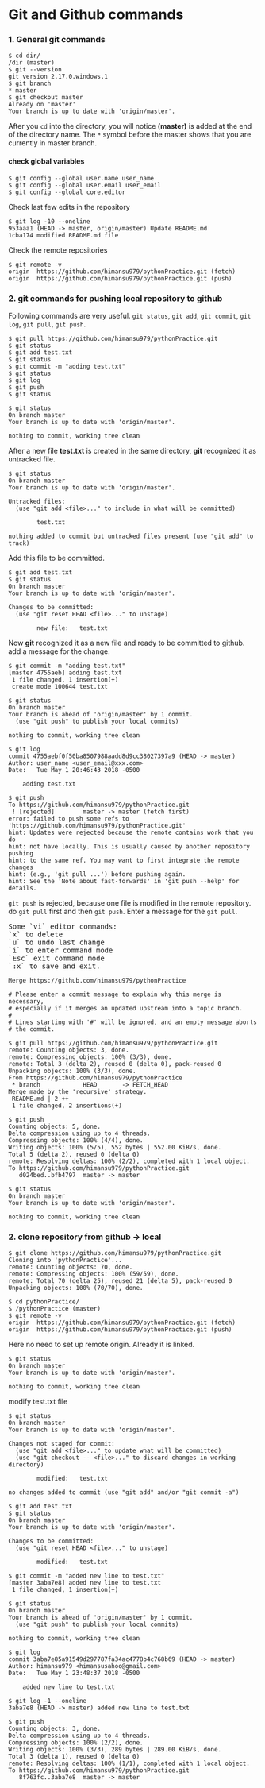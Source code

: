 # Git and Github commands

### 1. General git commands
```
$ cd dir/
/dir (master)
$ git --version
git version 2.17.0.windows.1
$ git branch
* master
$ git checkout master
Already on 'master'
Your branch is up to date with 'origin/master'.
```
After you ``cd`` into the directory, you will notice **(master)** is added at the end of the directory name. The ``*`` symbol before the
master shows that you are currently in master branch.
#### check global variables
```
$ git config --global user.name user_name
$ git config --global user.email user_email
$ git config --global core.editor
```
Check last few edits in the repository
```
$ git log -10 --oneline
953aaa1 (HEAD -> master, origin/master) Update README.md
1cba174 modified README.md file
```
Check the remote repositories
```
$ git remote -v
origin  https://github.com/himansu979/pythonPractice.git (fetch)
origin  https://github.com/himansu979/pythonPractice.git (push)
```

### 2. git commands for pushing local repository to github
Following commands are very useful. `git status`, `git add`, `git commit`, `git log`, `git pull`, `git push`.

```
$ git pull https://github.com/himansu979/pythonPractice.git
$ git status
$ git add test.txt
$ git status
$ git commit -m "adding test.txt"
$ git status
$ git log
$ git push
$ git status
```

```
$ git status
On branch master
Your branch is up to date with 'origin/master'.

nothing to commit, working tree clean
```
After a new file **test.txt** is created in the same directory, **git** recognized it as untracked file.

```
$ git status
On branch master
Your branch is up to date with 'origin/master'.

Untracked files:
  (use "git add <file>..." to include in what will be committed)

        test.txt

nothing added to commit but untracked files present (use "git add" to track)
```
Add this file to be committed.
```
$ git add test.txt
$ git status
On branch master
Your branch is up to date with 'origin/master'.

Changes to be committed:
  (use "git reset HEAD <file>..." to unstage)

        new file:   test.txt
```
Now **git** recognized it as a new file and ready to be committed to github. add a message for the change.
```
$ git commit -m "adding test.txt"
[master 4755aeb] adding test.txt
 1 file changed, 1 insertion(+)
 create mode 100644 test.txt
```
```
$ git status
On branch master
Your branch is ahead of 'origin/master' by 1 commit.
  (use "git push" to publish your local commits)

nothing to commit, working tree clean
```
```
$ git log
commit 4755aebf0f50ba8507988aadd8d9cc38027397a9 (HEAD -> master)
Author: user_name <user_email@xxx.com>
Date:   Tue May 1 20:46:43 2018 -0500

    adding test.txt
```

```
$ git push
To https://github.com/himansu979/pythonPractice.git
 ! [rejected]        master -> master (fetch first)
error: failed to push some refs to 'https://github.com/himansu979/pythonPractice.git'
hint: Updates were rejected because the remote contains work that you do
hint: not have locally. This is usually caused by another repository pushing
hint: to the same ref. You may want to first integrate the remote changes
hint: (e.g., 'git pull ...') before pushing again.
hint: See the 'Note about fast-forwards' in 'git push --help' for details.
```
```git push``` is rejected, because one file is modified in the remote repository. do ```git pull``` first and then ```git push```.
Enter a message for the ``git pull``. 
<pre>
Some `vi` editor commands: 
`x` to delete 
`u` to undo last change 
`i` to enter command mode 
`Esc` exit command mode
`:x` to save and exit.
</pre>
```
Merge https://github.com/himansu979/pythonPractice

# Please enter a commit message to explain why this merge is necessary,
# especially if it merges an updated upstream into a topic branch.
#
# Lines starting with '#' will be ignored, and an empty message aborts
# the commit.
```
```
$ git pull https://github.com/himansu979/pythonPractice.git
remote: Counting objects: 3, done.
remote: Compressing objects: 100% (3/3), done.
remote: Total 3 (delta 2), reused 0 (delta 0), pack-reused 0
Unpacking objects: 100% (3/3), done.
From https://github.com/himansu979/pythonPractice
 * branch            HEAD       -> FETCH_HEAD
Merge made by the 'recursive' strategy.
 README.md | 2 ++
 1 file changed, 2 insertions(+)
```

```
$ git push
Counting objects: 5, done.
Delta compression using up to 4 threads.
Compressing objects: 100% (4/4), done.
Writing objects: 100% (5/5), 552 bytes | 552.00 KiB/s, done.
Total 5 (delta 2), reused 0 (delta 0)
remote: Resolving deltas: 100% (2/2), completed with 1 local object.
To https://github.com/himansu979/pythonPractice.git
   d024bed..bfb4797  master -> master
```

```
$ git status
On branch master
Your branch is up to date with 'origin/master'.

nothing to commit, working tree clean
```

### 2. clone repository from github &rarr; local

```
$ git clone https://github.com/himansu979/pythonPractice.git
Cloning into 'pythonPractice'...
remote: Counting objects: 70, done.
remote: Compressing objects: 100% (59/59), done.
remote: Total 70 (delta 25), reused 21 (delta 5), pack-reused 0
Unpacking objects: 100% (70/70), done.
```

```
$ cd pythonPractice/
$ /pythonPractice (master)
$ git remote -v
origin  https://github.com/himansu979/pythonPractice.git (fetch)
origin  https://github.com/himansu979/pythonPractice.git (push)
```

Here no need to set up remote origin. Already it is linked.
```
$ git status
On branch master
Your branch is up to date with 'origin/master'.

nothing to commit, working tree clean
```
modify test.txt file

```
$ git status
On branch master
Your branch is up to date with 'origin/master'.

Changes not staged for commit:
  (use "git add <file>..." to update what will be committed)
  (use "git checkout -- <file>..." to discard changes in working directory)

        modified:   test.txt

no changes added to commit (use "git add" and/or "git commit -a")
```

```
$ git add test.txt
$ git status
On branch master
Your branch is up to date with 'origin/master'.

Changes to be committed:
  (use "git reset HEAD <file>..." to unstage)

        modified:   test.txt
```

```
$ git commit -m "added new line to test.txt"
[master 3aba7e8] added new line to test.txt
 1 file changed, 1 insertion(+)
```

```
$ git status
On branch master
Your branch is ahead of 'origin/master' by 1 commit.
  (use "git push" to publish your local commits)

nothing to commit, working tree clean
```

```
$ git log
commit 3aba7e85a91549d297787fa34ac4778b4c768b69 (HEAD -> master)
Author: himansu979 <himansusahoo@gmail.com>
Date:   Tue May 1 23:48:37 2018 -0500

    added new line to test.txt
```

```
$ git log -1 --oneline
3aba7e8 (HEAD -> master) added new line to test.txt
```

```
$ git push
Counting objects: 3, done.
Delta compression using up to 4 threads.
Compressing objects: 100% (2/2), done.
Writing objects: 100% (3/3), 289 bytes | 289.00 KiB/s, done.
Total 3 (delta 1), reused 0 (delta 0)
remote: Resolving deltas: 100% (1/1), completed with 1 local object.
To https://github.com/himansu979/pythonPractice.git
   8f763fc..3aba7e8  master -> master
```



